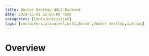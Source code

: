 ```yaml
---
title: Docker Desktop WSL2 Backend
date: 2021-11-01 12:00:00 -500
categories: [Containerization]
tags: [containerization,wsl,wsl2,docker,docker desktop,windows]
---
```


# Overview
